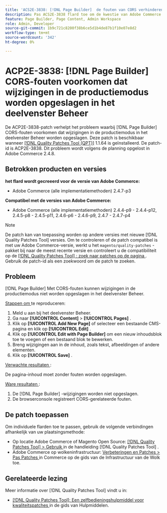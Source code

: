 ```yaml
---
title: 'ACS2E-3838: [!DNL Page Builder]  de fouten van CORS verhinderen besparingsveranderingen in het admin paneel op productiemodus'
description: Pas ACS2E-3838 flard toe om de kwestie van Adobe Commerce te bevestigen waar  [!DNL Page Builder]  de fouten van CORS sparen veranderingen in het admin paneel op productiemodus verhinderen.
feature: Page Builder, Page Content, Admin Workspace
role: Admin, Developer
source-git-commit: 1b9c721c8200f38b6ce5d1b4de87b1f10e07e8d2
workflow-type: tm+mt
source-wordcount: '342'
ht-degree: 0%

---
```



# ACP2E-3838: [!DNL Page Builder] CORS-fouten voorkomen dat wijzigingen in de productiemodus worden opgeslagen in het deelvenster Beheer

De ACP2E-3838-patch verhelpt het probleem waarbij [!DNL Page Builder] CORS-fouten voorkomen dat wijzigingen in de productiemodus in het deelvenster Beheer worden opgeslagen. Deze patch is beschikbaar wanneer [[!DNL Quality Patches Tool (QPT)]](/help/tools/quality-patches-tool/quality-patches-tool-to-self-serve-quality-patches.md) 1.1.64 is geïnstalleerd. De patch-id is ACP2E-3838. Dit probleem wordt volgens de planning opgelost in Adobe Commerce 2.4.8.

## Betrokken producten en versies

**het flard wordt gecreeerd voor de versie van Adobe Commerce:**

* Adobe Commerce (alle implementatiemethoden) 2.4.7-p3

**Compatibel met de versies van Adobe Commerce:**

* Adobe Commerce (alle implementatiemethoden) 2.4.4-p9 - 2.4.4-p12, 2.4.5-p8 - 2.4.5-p11, 2.4.6-p6 - 2.4.6-p9, 2.4.7 - 2.4.7-p4

>[!NOTE]
>
>De patch kan van toepassing worden op andere versies met nieuwe [!DNL Quality Patches Tool] versies. Om te controleren of de patch compatibel is met uw Adobe Commerce-versie, werkt u het `magento/quality-patches` -pakket bij naar de meest recente versie en controleert u de compatibiliteit op de [[!DNL Quality Patches Tool] : zoek naar patches op de pagina ](https://experienceleague.adobe.com/tools/commerce-quality-patches/index.html) . Gebruik de patch-id als een zoekwoord om de patch te zoeken.

## Probleem

[!DNL Page Builder] Met CORS-fouten kunnen wijzigingen in de productiemodus niet worden opgeslagen in het deelvenster Beheer.

<u> Stappen om </u> te reproduceren:

1. Meld u aan bij het deelvenster Beheer.
1. Ga naar **[!UICONTROL Content]** > **[!UICONTROL Pages]** .
1. Klik op **[!UICONTROL Add New Page]** of selecteer een bestaande CMS-pagina en klik op **[!UICONTROL Edit]** .
1. Klik op **[!UICONTROL Edit with Page Builder]** om een nieuw inhoudsblok toe te voegen of een bestaand blok te bewerken.
1. Breng wijzigingen aan in de inhoud, zoals tekst, afbeeldingen of andere elementen.
1. Klik op **[!UICONTROL Save]** .

<u> Verwachte resultaten </u>:

De pagina-inhoud moet zonder fouten worden opgeslagen.

<u> Ware resultaten </u>:

1. De [!DNL Page Builder] -wijzigingen worden niet opgeslagen.
1. De browserconsole registreert CORS-gerelateerde fouten.

## De patch toepassen

Om individuele flarden toe te passen, gebruik de volgende verbindingen afhankelijk van uw plaatsingsmethode:

* Op locatie Adobe Commerce of Magento Open Source: [[!DNL Quality Patches Tool] > Gebruik ](/help/tools/quality-patches-tool/usage.md) in de handleiding [!DNL Quality Patches Tool] .
* Adobe Commerce op wolkeninfrastructuur: [ Verbeteringen en Patches > Pas Patches ](https://experienceleague.adobe.com/docs/commerce-cloud-service/user-guide/develop/upgrade/apply-patches.html) in Commerce op de gids van de Infrastructuur van de Wolk toe.

## Gerelateerde lezing

Meer informatie over [!DNL Quality Patches Tool] vindt u in:

* [[!DNL Quality Patches Tool]: Een zelfbedieningshulpmiddel voor kwaliteitspatches ](/help/tools/quality-patches-tool/quality-patches-tool-to-self-serve-quality-patches.md) in de gids van Hulpmiddelen.
